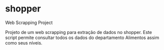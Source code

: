 # shopper
Web Scrapping Project

Projeto de um web scrapping para extração de dados no shopper. Este script permite consultar todos os dados do departamento Alimentos assim como seus níveis.
